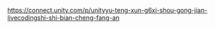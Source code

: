 https://connect.unity.com/p/unityyu-teng-xun-g6xi-shou-gong-jian-livecodingshi-shi-bian-cheng-fang-an